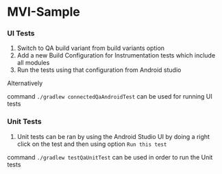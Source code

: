 # MVI-Sample
### UI Tests
1. Switch to QA build variant from build variants option 
2. Add a new Build Configuration for Instrumentation tests which include all modules 
3. Run the tests using that configuration from Android studio 

Alternatively 

command `./gradlew connectedQaAndroidTest` can be used for running UI tests

### Unit Tests
1. Unit tests can be ran by using the Android Studio UI by doing a right click on the test and then using option `Run this test`

command `./gradlew testQaUnitTest` can be used in order to run the Unit tests
